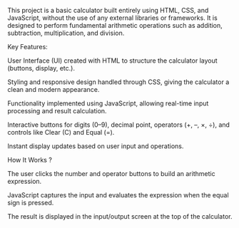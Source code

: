 
This project is a basic calculator built entirely using HTML, CSS, and JavaScript, without the use of any external libraries or frameworks. It is designed to perform fundamental arithmetic operations such as addition, subtraction, multiplication, and division.


Key Features:

User Interface (UI) created with HTML to structure the calculator layout (buttons, display, etc.).

Styling and responsive design handled through CSS, giving the calculator a clean and modern appearance.

Functionality implemented using JavaScript, allowing real-time input processing and result calculation.

Interactive buttons for digits (0–9), decimal point, operators (+, –, ×, ÷), and controls like Clear (C) and Equal (=).

Instant display updates based on user input and operations.


How It Works ?

The user clicks the number and operator buttons to build an arithmetic expression.

JavaScript captures the input and evaluates the expression when the equal sign is pressed.

The result is displayed in the input/output screen at the top of the calculator.